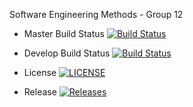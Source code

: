 Software Engineering Methods - Group 12

- Master Build Status [![Build Status](https://travis-ci.com/KerrJack/seMethodsCoursework.svg?branch=master)](https://travis-ci.com/KerrJack/seMethodsCoursework)

- Develop Build Status [![Build Status](https://travis-ci.org/KerrJack/seMethodsCoursework.svg?branch=develop)](https://travis-ci.org/KerrJack/seMethodsCoursework)

- License [![LICENSE](https://img.shields.io/github/license/KerrJack/seMethodsCoursework.svg?style=flat-square)](https://github.com/KerrJack/seMethodsCoursework/blob/master/LICENSE)

- Release [![Releases](https://img.shields.io/github/release/KerrJack/seMethodsCoursework/all.svg?style=flat-square)](https://github.com/KerrJack/seMethodsCoursework/releases)